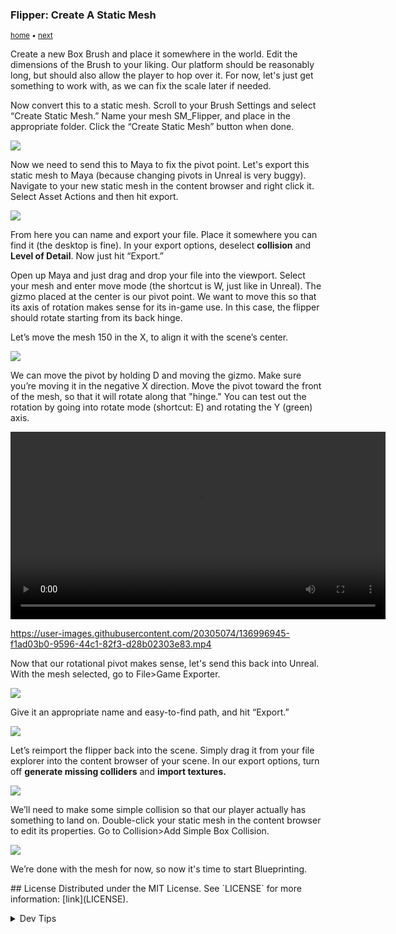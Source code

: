### Flipper: Create A Static Mesh


<sub>[home](../README.md#user-content-ue4-flipper) • [next](../flipper-blueprint/README.md#user-content-flipper-blueprint)</sub>

<p>
Create a new Box Brush and place it somewhere in the world. Edit the dimensions of the Brush to your liking. Our platform should be reasonably long, but should also allow the player to hop over it. For now, let's just get something to work with, as we can fix the scale later if needed.


Now convert this to a static mesh. Scroll to your Brush Settings and select “Create Static Mesh.” Name your mesh SM_Flipper, and place in the appropriate folder. Click the “Create Static Mesh” button when done.
</p>

<img src="images/2021-10-05 11_18_39-WalkthroughThings - Unreal Editor.png">

<p>Now we need to send this to Maya to fix the pivot point. Let's export this static mesh to Maya (because changing pivots in Unreal is very buggy). Navigate to your new static mesh in the content browser and right click it. Select Asset Actions and then hit export.</p>

<img src="images/2021-10-05%2011_14_01-WalkthroughThings%20-%20Unreal%20Editor.png">

<p>From here you can name and export your file. Place it somewhere you can find it (the desktop is fine). In your export options, deselect <b>collision</b> and <b>Level of Detail</b>. Now just hit “Export.”

Open up Maya and just drag and drop your file into the viewport. Select your mesh and enter move mode (the shortcut is W, just like in Unreal). The gizmo placed at the center is our pivot point. We want to move this so that its axis of rotation makes sense for its in-game use. In this case, the flipper should rotate starting from its back hinge.

Let’s move the mesh 150 in the X, to align it with the scene’s center.
</p>


<img src="images/2021-10-05%2011_40_17-untitled_%20-%20Autodesk%20MAYA%202022.1_%20untitled%20%20%20---%20%20%20SM_Flipper.png">


<p>We can move the pivot by holding D and moving the gizmo. Make sure you’re moving it in the negative X direction. Move the pivot toward the front of the mesh, so that it will rotate along that "hinge." You can test out the rotation by going into rotate mode (shortcut: E) and rotating the Y (green) axis. </p>


<video src="images/2021-10-12 10-09-26.mp4" width="600"></video>

https://user-images.githubusercontent.com/20305074/136996945-f1ad03b0-9596-44c1-82f3-d28b02303e83.mp4


<p>Now that our rotational pivot makes sense, let's send this back into Unreal. With the mesh selected, go to File>Game Exporter.</p>

<img src="images/gameexporter.png">

<p>Give it an appropriate name and easy-to-find path, and hit “Export.”</p>

<img src="images/2021-10-12%2010_51_11-Game%20Exporter.png">

<p>Let’s reimport the flipper back into the scene. Simply drag it from your file explorer into the content browser of your scene. In our export options, turn off <b>generate missing colliders</b> and <b>import textures.</b></p>

<img src="images/2021-10-05%2011_31_00-WalkthroughThings%20-%20Unreal%20Editor.png">

<p>We’ll need to make some simple collision so that our player actually has something to land on. Double-click your static mesh in the content browser to edit its properties. Go to Collision>Add Simple Box Collision.</p>

<img src="images/2021-10-09 14_46_48-SM_Flipper3.png">

<p>
We’re done with the mesh for now, so now it's time to start Blueprinting.
</p>
<!-- LICENSE -->
## License
Distributed under the MIT License. See `LICENSE` for more information: [link](LICENSE).


</p>
</details>
<details><summary>Dev Tips</summary>
make git m="add commit message"
</details>

